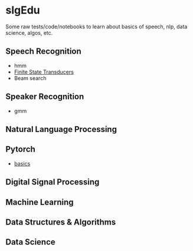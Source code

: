 # slgEdu
Some raw tests/code/notebooks to learn about basics of speech, nlp, data science, algos, etc.
## Speech Recognition
- hmm
- [Finite State Transducers](slgFST)
- Beam search
## Speaker Recognition
- gmm
## Natural Language Processing
## Pytorch
- [basics](PytorchX)
## Digital Signal Processing
## Machine Learning
## Data Structures & Algorithms
## Data Science

